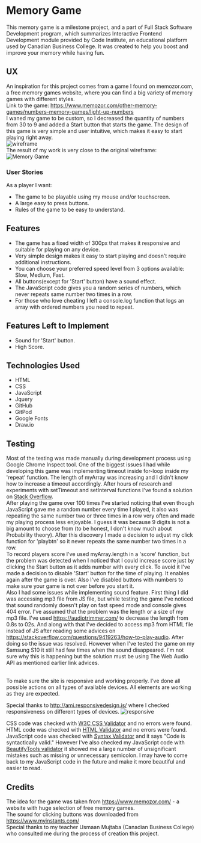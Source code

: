 # Memory Game
This memory game is a milestone project, and a part of Full Stack Software Development program, which summarizes
Interactive Frontend Development module provided by Code Institute, an educational platform used by Canadian Business College.
It was created to help you boost and improve your memory while having fun.

## UX
An inspiration for this project comes from a game I found on memozor.com, a free memory games website, where you can find a big variety of memory games with different styles.
<br/>Link to the game: https://www.memozor.com/other-memory-games/numbers-memory-games/light-up-numbers
<br/>I waned my game to be custom, so I decreased the quantity of numbers from 30 to 9 and added a Start button that starts the game.
The design of this game is very simple and user intuitive, which makes it easy to start playing right away.<br>
![wireframe](assets/images/wireframe.jpg)
<br/>The result of my work is very close to the original wireframe:<br/>
![Memory Game](assets/images/memoryGame.jpg)

### User Stories
As a player I want:
- The game to be playable using my mouse and/or touchscreen.
- A large easy to press buttons.
- Rules of the game to be easy to understand.


## Features
-	The game has a fixed width of 300px that makes it responsive and suitable for playing on any device.
-	Very simple design makes it easy to start playing and doesn't require additional instructions.
-	You can choose your preferred speed level from 3 options available: Slow, Medium, Fast.
-	All buttons(except for 'Start' button) have a sound effect.
- The JavaScript code gives you a random series of numbers, which never repeats same number two times in a row.
- For those who love cheating I left a console.log function that logs an array with ordered numbers you need to repeat.

## Features Left to Implement
-	Sound for 'Start' button.
- High Score.

## Technologies Used
-	HTML
-	CSS
-	JavaScript
- Jquery
-	GitHub
-	GitPod
-	Google Fonts
-	Draw.io

## Testing
Most of the testing was made manually during development process using Google Chrome Inspect tool.
One of the biggest issues I had while developing this game was implementing timeout inside for-loop inside my 'repeat' function. The length of myArray was increasing and I didn't know how to increase a timeout accordingly. After hours of research and experiments with setTimeout and setInterval functions I've found a solution on [Stack Overflow](https://stackoverflow.com/questions/7749090/how-to-use-setinterval-function-within-for-loop).
<br/>After playing the game over 100 times I've started noticing that even though JavaScript gave me a random number every time I played, it also was repeating the same number two or three times in a row very often and made my playing process less enjoyable. I guess it was because 9 digits is not a big amount to choose from (to be honest, I don't know much about Probability theory). After this discovery I made a decision to adjust my click function for 'playbtn' so it never repeats the same number two times in a row.
<br/>To record players score I've used myArray.length in a 'score' function, but the problem was detected when I noticed that I could increase score just by clicking the Start button as it adds number with every click. To avoid it I've made a decision to disable 'Start' button for the time of playing. It enables again after the game is over. Also I've disabled buttons with numbers to make sure your game is not over before you start it.
<br/>Also I had some issues while implementing sound feature. First thing I did was accessing mp3 file from JS file, but while testing the game I've noticed that sound randomly doesn't play on fast speed mode and console gives 404 error. I've assumed that the problem was the length or a size of my mp3 file. I've used https://audiotrimmer.com/ to decrease the length from 0.8s to 02s. And along with that I've decided to access mp3 from HTML file instead of JS after reading some advices on https://stackoverflow.com/questions/9419263/how-to-play-audio. After doing so the issue was resolved. However when I've tested the game on my Samsung S10 it still had few times when the sound disappeared. I'm not sure why this is happening but the solution must be using The Web Audio API as mentioned earlier link advices.

<br/>To make sure the site is responsive and working properly. I’ve done all possible actions on all types of available devices. All elements are working as they are expected.

Special thanks to http://ami.responsivedesign.is/ where I checked responsiveness on different types of devices.
![responsive](assets/images/responsive.jpg)

CSS code was checked with [W3C CSS Validator](https://jigsaw.w3.org/css-validator/) and no errors were found.<br/>
HTML code was checked with [HTML Validator](https://validator.w3.org/) and no errors were found.<br/>
JavaScript code was checked with [Syntax Validator](https://esprima.org/demo/validate.html) and it says "Code is syntactically valid." However I've also checked my JavaScript code with [BeautifyTools validator](http://beautifytools.com/javascript-validator.php) it showed me a large number of unsignificant mistakes such as missing or unnecessary semicolon. I may have to come back to my JavaScript code in the future and make it more beautiful and easier to read.

## Credits
The idea for the game was taken from https://www.memozor.com/ - a website with huge selection of free memory games.
<br/>The sound for clicking buttons was downloaded from https://www.myinstants.com/
<br/>Special thanks to my teacher Usmaan Mujtaba (Canadian Business College) who consulted me during the process of creation this project.
